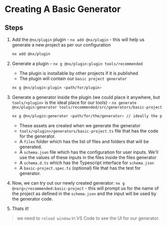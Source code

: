 # Creating A Basic Generator

## Steps
1. Add the `@nx/plugin` plugin - `nx add @nx/plugin` - this will help us generate a new project as per our configuration
    ```sh
    nx add @nx/plugin
    ```
1. Generate a plugin - `nx g @nx/plugin:plugin tools/recommended`
    - The plugin is installable by other projects if it is published
    - The plugin will contain our `basic project generator`
    ```sh
    nx g @nx/plugin:plugin <path/for/plugin>
    ```
1. Generate a generator inside the plugin (we could place it anywhere, but `tools/<plugin>` is the ideal place for our tools) - `nx generate @nx/plugin:generator tools/recommended/src/generators/basic-project`

    ```sh
    nx g @nx/plugin:generator <path/for/the/generator> // ideally the plugin-path + the src/generators/<generator-folder-name>
    ```
    - These assets are created when we generate the generator 
    - `tools/<plugin>/generators/basic-project.ts` file that has the code for the generator.
    - A `files` folder which has the list of files and folders that will be generated.
    - A `schema.json` file which has the configuration for user inputs.  We'll use the values of these inputs in the files inside the files generator
    - A `schema.d.ts` which has the Typescript interface for `schema.json` 
    - A `basic-project.spec.ts` (optional) file that has the test for generator.
1. Now, we can try out our newly created generator: `nx g @<org>/recommended:basic-project` - this will prompt us for the name of the project as defined in the `schema.json` and the input will be used by the generator code.
1. Thats it!
> we need to `reload window` in VS Code to see the UI for our generator.

 